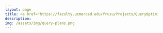 ```yaml
---
layout: page
title: <a href="https://faculty.ucmerced.edu/frusu/Projects/QueryOptimization/queryopt.html">Database Query Optimization</a>
description:
img: /assets/img/query-plans.png
---
```

